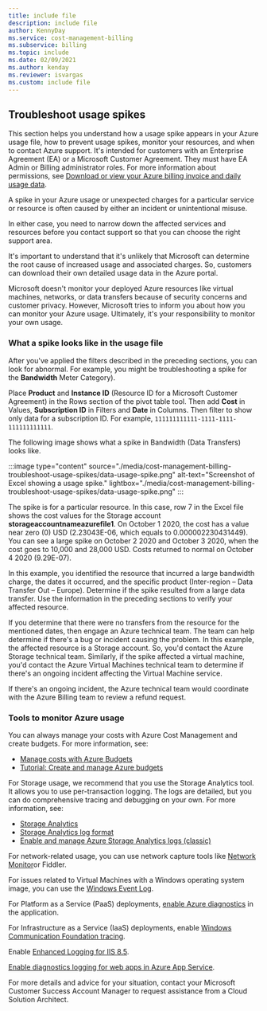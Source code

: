 ```yaml
---
title: include file
description: include file
author: KennyDay
ms.service: cost-management-billing
ms.subservice: billing
ms.topic: include
ms.date: 02/09/2021
ms.author: kenday
ms.reviewer: isvargas
ms.custom: include file
---
```


## Troubleshoot usage spikes

This section helps you understand how a usage spike appears in your Azure usage file, how to prevent usage spikes, monitor your resources, and when to contact Azure support. It's intended for customers with an Enterprise Agreement (EA) or a Microsoft Customer Agreement. They must have EA Admin or Billing administrator roles. For more information about permissions, see [Download or view your Azure billing invoice and daily usage data](../articles/cost-management-billing/manage/download-azure-invoice-daily-usage-date.md).

A spike in your Azure usage or unexpected charges for a particular service or resource is often caused by either an incident or unintentional misuse.

In either case, you need to narrow down the affected services and resources before you contact support so that you can choose the right support area.

It's important to understand that it's unlikely that Microsoft can determine the root cause of increased usage and associated charges. So, customers can download their own detailed usage data in the Azure portal.

Microsoft doesn't monitor your deployed Azure resources like virtual machines, networks, or data transfers because of security concerns and customer privacy. However, Microsoft tries to inform you about how you can monitor your Azure usage. Ultimately, it's your responsibility to monitor your own usage.

### What a spike looks like in the usage file

After you've applied the filters described in the preceding sections, you can look for abnormal. For example, you might be troubleshooting a spike for the **Bandwidth** Meter Category).

Place **Product** and **Instance ID** (Resource ID for a Microsoft Customer Agreement) in the Rows section of the pivot table tool. Then add **Cost** in Values, **Subscription ID** in Filters and **Date** in Columns. Then filter to show only data for a subscription ID. For example, `111111111111-1111-1111-111111111111`.

The following image shows what a spike in Bandwidth (Data Transfers) looks like.

:::image type="content" source="./media/cost-management-billing-troubleshoot-usage-spikes/data-usage-spike.png" alt-text="Screenshot of Excel showing a usage spike." lightbox="./media/cost-management-billing-troubleshoot-usage-spikes/data-usage-spike.png" :::

The spike is for a particular resource. In this case, row 7 in the Excel file shows the cost values for the Storage account **storageaccountnameazurefile1**. On October 1 2020, the cost has a value near zero (0) USD (2.23043E-06, which equals to 0.000002230431449). You can see a large spike on October 2 2020 and October 3 2020, when the cost goes to 10,000 and 28,000 USD. Costs returned to normal on October 4 2020 (9.29E-07).

In this example, you identified the resource that incurred a large bandwidth charge, the dates it occurred, and the specific product (Inter-region – Data Transfer Out – Europe). Determine if the spike resulted from a large data transfer. Use the information in the preceding sections to verify your affected resource.

If you determine that there were no transfers from the resource for the mentioned dates, then engage an Azure technical team. The team can help determine if there's a bug or incident causing the problem. In this example, the affected resource is a Storage account. So, you'd contact the Azure Storage technical team. Similarly, if the spike affected a virtual machine, you'd contact the Azure Virtual Machines technical team to determine if there's an ongoing incident affecting the Virtual Machine service.

If there's an ongoing incident, the Azure technical team would coordinate with the Azure Billing team to review a refund request.

### Tools to monitor Azure usage

You can always manage your costs with Azure Cost Management and create budgets. For more information, see:

- [Manage costs with Azure Budgets](../articles/cost-management-billing/manage/cost-management-budget-scenario.md)
- [Tutorial: Create and manage Azure budgets](../articles/cost-management-billing/costs/tutorial-acm-create-budgets.md)

For Storage usage, we recommend that you use the Storage Analytics tool. It allows you to use per-transaction logging. The logs are detailed, but you can do comprehensive tracing and debugging on your own. For more information, see:

- [Storage Analytics](../articles/storage/common/storage-analytics.md)
- [Storage Analytics log format](/rest/api/storageservices/Storage-Analytics-Log-Format)
- [Enable and manage Azure Storage Analytics logs (classic)](../articles/storage/common/manage-storage-analytics-logs.md)

For network-related usage, you can use network capture tools like [Network Monitor](https://www.microsoft.com/download/details.aspx?id=4865)or Fiddler.

For issues related to Virtual Machines with a Windows operating system image, you can use the [Windows Event Log](/windows/win32/wes/windows-event-log).

For Platform as a Service (PaaS) deployments, [enable Azure diagnostics](../articles/cloud-services/cloud-services-dotnet-diagnostics.md) in the application.

For Infrastructure as a Service (IaaS) deployments, enable [Windows Communication Foundation tracing](/dotnet/framework/wcf/diagnostics/tracing/configuring-tracing).

Enable [Enhanced Logging for IIS 8.5](/iis/get-started/whats-new-in-iis-85/enhanced-logging-for-iis85).

[Enable diagnostics logging for web apps in Azure App Service](../articles/app-service/troubleshoot-diagnostic-logs.md).

For more details and advice for your situation, contact your Microsoft Customer Success Account Manager to request assistance from a Cloud Solution Architect.
